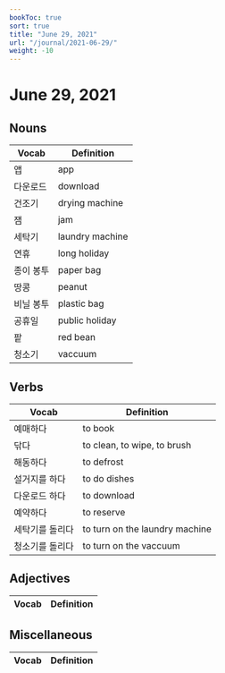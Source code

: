 ```yaml
---
bookToc: true
sort: true
title: "June 29, 2021"
url: "/journal/2021-06-29/"
weight: -10
---
```


# June 29, 2021

## Nouns

| Vocab     | Definition      |
| --------- | --------------- |
| 앱        | app             |
| 다운로드  | download        |
| 건조기    | drying machine  |
| 잼        | jam             |
| 세탁기    | laundry machine |
| 연휴      | long holiday    |
| 종이 봉투 | paper bag       |
| 땅콩      | peanut          |
| 비닐 봉투 | plastic bag     |
| 공휴일    | public holiday  |
| 팥        | red bean        |
| 청소기    | vaccuum         |


## Verbs

| Vocab           | Definition                     |
| --------------- | ------------------------------ |
| 예매하다        | to book                        |
| 닦다            | to clean, to wipe, to brush    |
| 해동하다        | to defrost                     |
| 설거지를 하다   | to do dishes                   |
| 다운로드 하다   | to download                    |
| 예약하다        | to reserve                     |
| 세탁기를 돌리다 | to turn on the laundry machine |
| 청소기를 돌리다 | to turn on the vaccuum         |

## Adjectives

| Vocab | Definition |
| ----- | ---------- |



## Miscellaneous

| Vocab | Definition |
| ----- | ---------- |

